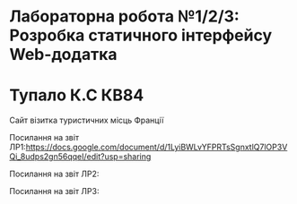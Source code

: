 # Лабораторна робота №1/2/3: Розробка статичного інтерфейсу Web-додатка
# Тупало К.С КВ84 
Сайт візитка туристичних місць Франції

Посилання на звіт ЛР1:https://docs.google.com/document/d/1LyiBWLvYFPRTsSgnxtlQ7lOP3VQi_8udps2gn56qqeI/edit?usp=sharing

Посилання на звіт ЛР2:

Посилання на звіт ЛР3:
